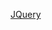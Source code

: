 [JQuery](https://github.com/jquery/jquery/blob/063831b6378d518f9870ec5c4f1e7d5d16e04f36/test/hovertest.html#L98)